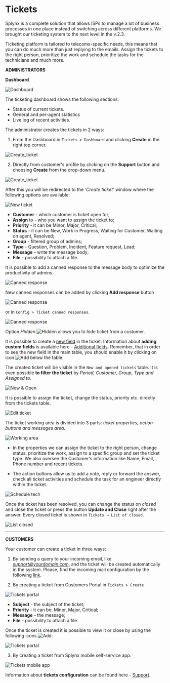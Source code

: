 Tickets
=======

Splynx is a complete solution that allows ISPs to manage a lot of business processes in one place instead of switching across different platforms. We brought our ticketing system to the next level in the v.2.3.  

Ticketing platform is tailored to telecoms-specific needs, this means that you can do much more than just replying to the emails. Assign the tickets to the right person,  prioritize the work and schedule the tasks for the technicians and much more.

**ADMINISTRATORS**

**Dashboard**

![Dashboard](dashboard.png)

The ticketing dashboard shows the following sections:
* Status of current tickets.
* General and per-agent statistics
* Live log of recent activities.

The administrator creates the tickets in 2 ways:
1. From the Dashboard in `Tickets > Dashboard` and clicking **Create** in the right top corner.

![Create_ticket](admin_create_1.png)

2. Directly from customer's profile by clicking on the **Support** button and choosing **Create** from the drop-down menu.

![Create_ticket](admin_create_2.png)

After this you will be redirected to the *'Create ticket'* window where the following options are available:

![New ticket](create_ticket.png)

* **Customer** - which customer is ticket open for;
* **Assign** to - who you want to assign the ticket to;
* **Priority** - it can be Minor, Major, Critical;
* **Status** - it can be New, Work in Progress, Waiting for Customer, Waiting on agent, Resolved;
* **Group** - filtered group of admins;
* **Type** - Question, Problem, Incident, Feature request, Lead;
* **Message** - write the message body;
* **File** - possibility to attach a file.

It is possible to add a canned response to the message body to optimize the productivity of admins.

![Canned response](canned_response.png)

New canned responses can be added by clicking **Add response** button

![Canned response](canned_add_1.png)

or in `Config > Ticket canned responses`.

![Canned response](canned_add_2.png)

Option *Hidden* <icon class="image-icon">![Hidden](./hidden.png)</icon> allows you to hide ticket from a customer.

It is possible to create a [new field](customer_management/custom_additional_fields/custom_additional_fields.md) in the ticket. Information about **adding custom fields** is available here - [Additional fields](configuration/system/additional_fields/additional_fields.md). Remember, that in order to see the new field in the main table, you should enable it by clicking on icon <icon class="image-icon">![Add](add.png)</icon> below the table.

The created ticket will be visible in the `New and opened tickets` table. It is even possible **to filter the ticket** by *Period, Customer, Group, Type and Assigned to*.

![New & Open](new_open_ticket.png)

It is possible to assign the ticket, change the status, priority etc. directly from the tickets table.

![Edit ticket](edit_ticket.png)

The ticket working area is divided into 3 parts: *ticket properties, action buttons and messages area*.

![Working area](ticket_work.png)

* In the properties we can assign the ticket to the right person, change status, prioritize the work, assign to a specific group and set the ticket type.  We also oversee the Customer's information like Name, Email, Phone number and recent tickets.

* The action buttons allow us to add a note, reply or forward the answer, check all ticket activities and schedule the task for an engineer directly within the ticket.

![Schedule tech](schedule_task.png)


Once the ticket has been resolved, you can change the status on *closed* and close the ticket or press the button **Update and Close** right after the answer. Every closed ticket is shown in `Tickets → List of closed`.

![List closed](closed_list.png)

------

**CUSTOMERS**

Your customer can create a ticket in three ways:

1. By sending a query  to your incoming email, like *support@yourdomain.com*, and the ticket will be created automatically in the system. Please, find the incoming mail configuration by the following [link](configuration/main_configuration/incoming_mail.md).

2. By creating a ticket from Customers Portal in `Tickets > Create`

![Tickets portal](portal_ticket.png)

* **Subject** - the subject of the ticket;
* **Priority** - it can be: Minor, Major, Critical;
* **Message** - the message;
* **File** - possibility to attach a file.

Once the ticket is created it is possible to view it or close by using the following icons <icon class="image-icon">![Add](icons.png)</icon>:

![Tickets portal](portal_list_of_tickets.png)

3. By creating a ticket from Splynx mobile self-service app.

![Tickets mobile app](app_ticket.jpg)


Information about **tickets configuration** can be found here - [Support](configuration/main_configuration/support/support.md).
